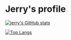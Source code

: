 # Jerry's profile


[![jerry's GitHub stats](https://github-readme-stats.vercel.app/api?username=jerry762&theme=github_dark&show_icons=true&hide=contribs,prs)](https://github.com/anuraghazra/github-readme-stats)


[![Top Langs](https://github-readme-stats.vercel.app/api/top-langs/?username=jerry762&layout=compact)](https://github.com/anuraghazra/github-readme-stats)


